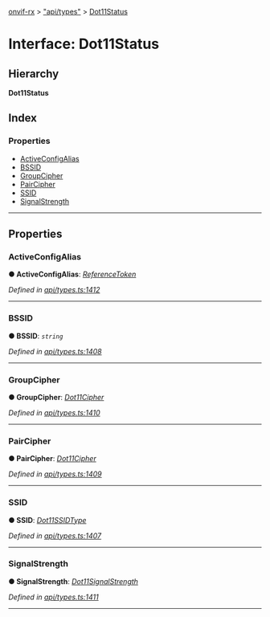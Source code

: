 [onvif-rx](../README.md) > ["api/types"](../modules/_api_types_.md) > [Dot11Status](../interfaces/_api_types_.dot11status.md)

# Interface: Dot11Status

## Hierarchy

**Dot11Status**

## Index

### Properties

* [ActiveConfigAlias](_api_types_.dot11status.md#activeconfigalias)
* [BSSID](_api_types_.dot11status.md#bssid)
* [GroupCipher](_api_types_.dot11status.md#groupcipher)
* [PairCipher](_api_types_.dot11status.md#paircipher)
* [SSID](_api_types_.dot11status.md#ssid)
* [SignalStrength](_api_types_.dot11status.md#signalstrength)

---

## Properties

<a id="activeconfigalias"></a>

###  ActiveConfigAlias

**● ActiveConfigAlias**: *[ReferenceToken](../modules/_api_types_.md#referencetoken)*

*Defined in [api/types.ts:1412](https://github.com/patrickmichalina/onvif-rx/blob/1596479/src/api/types.ts#L1412)*

___
<a id="bssid"></a>

###  BSSID

**● BSSID**: *`string`*

*Defined in [api/types.ts:1408](https://github.com/patrickmichalina/onvif-rx/blob/1596479/src/api/types.ts#L1408)*

___
<a id="groupcipher"></a>

###  GroupCipher

**● GroupCipher**: *[Dot11Cipher](../enums/_api_types_.dot11cipher.md)*

*Defined in [api/types.ts:1410](https://github.com/patrickmichalina/onvif-rx/blob/1596479/src/api/types.ts#L1410)*

___
<a id="paircipher"></a>

###  PairCipher

**● PairCipher**: *[Dot11Cipher](../enums/_api_types_.dot11cipher.md)*

*Defined in [api/types.ts:1409](https://github.com/patrickmichalina/onvif-rx/blob/1596479/src/api/types.ts#L1409)*

___
<a id="ssid"></a>

###  SSID

**● SSID**: *[Dot11SSIDType](../modules/_api_types_.md#dot11ssidtype)*

*Defined in [api/types.ts:1407](https://github.com/patrickmichalina/onvif-rx/blob/1596479/src/api/types.ts#L1407)*

___
<a id="signalstrength"></a>

###  SignalStrength

**● SignalStrength**: *[Dot11SignalStrength](../enums/_api_types_.dot11signalstrength.md)*

*Defined in [api/types.ts:1411](https://github.com/patrickmichalina/onvif-rx/blob/1596479/src/api/types.ts#L1411)*

___

